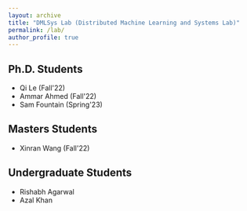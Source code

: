```yaml
---
layout: archive
title: "DMLSys Lab (Distributed Machine Learning and Systems Lab)"
permalink: /lab/
author_profile: true
---
```

<head>
<!-- Google tag (gtag.js) -->
<script async src="https://www.googletagmanager.com/gtag/js?id=G-P7NJMYKVS8"></script>
<script>
  window.dataLayer = window.dataLayer || [];
  function gtag(){dataLayer.push(arguments);}
  gtag('js', new Date());

  gtag('config', 'G-P7NJMYKVS8');
</script>  
</head>

## Ph.D. Students
* Qi Le (Fall'22)
* Ammar Ahmed (Fall'22)
* Sam Fountain (Spring'23)

## Masters Students
* Xinran Wang (Fall'22)

## Undergraduate Students
* Rishabh Agarwal 
* Azal Khan
